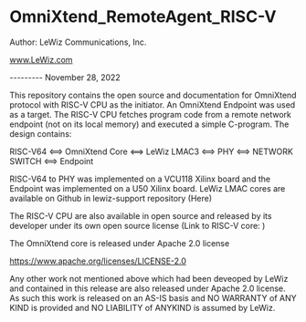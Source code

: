 # OmniXtend_RemoteAgent_RISC-V

Author: LeWiz Communications, Inc.

www.LeWiz.com

--------- November 28, 2022

This repository contains the open source and documentation for OmniXtend protocol with RISC-V CPU as the initiator.
An OmniXtend Endpoint was used as a target. The RISC-V CPU fetches program code from a remote network endpoint (not
on its local memory) and executed a simple C-program. The design contains:

RISC-V64 <==> OmniXtend Core <==> LeWiz LMAC3 <==> PHY <==> NETWORK SWITCH <==> Endpoint

RISC-V64 to PHY was implemented on a VCU118 Xilinx board and the Endpoint was implemented on a U50 Xilinx board.
LeWiz LMAC cores are available on Github in lewiz-support repository (Here)

The RISC-V CPU are also available in open source and released by its developer under its own open source license
(Link to RISC-V core:   )

The OmniXtend core is released under Apache 2.0 license

https://www.apache.org/licenses/LICENSE-2.0

Any other work not mentioned above which had been deveoped by LeWiz and contained in this release are also released under Apache 2.0 license.
As such this work is released on an AS-IS basis and 
NO WARRANTY of ANY KIND is provided and 
NO LIABILITY of ANYKIND is assumed by LeWiz.

